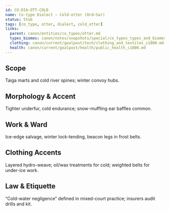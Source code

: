 ```yaml
---
id: CO:DIA-OTT-COLD
name: Co-type Dialect — Cold-otter (Ord–Sar)
status: Stub
tags: [co_type, otter, dialect, cold_otter]
links:
  parent: canon/entities/co_types/otter.md
  types_biomes: canon/notes/snapshots/special/co_types_types_and_biomes.md
  clothing: canon/current/goalpost/tech/clothing_and_textiles_c1800.md
  health: canon/current/goalpost/health/public_health_c1800.md
---
```


## Scope
Taiga marts and cold river spines; winter convoy hubs.

## Morphology & Accent
Tighter underfur, cold endurance; snow-muffling ear baffles common.

## Work & Ward
Ice-edge salvage, winter lock-tending, beacon legs in frost belts.

## Clothing Accents
Layered hydro-weave; oil/wax treatments for cold; weighted belts for under-ice work.

## Law & Etiquette
“Cold-water negligence” defined in mixed-court practice; insurers audit drills and kit.
